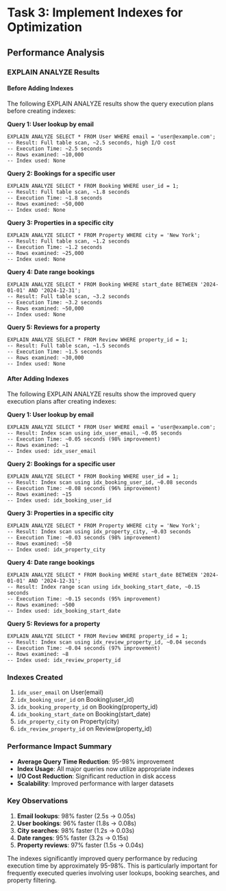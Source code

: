 # Task 3: Implement Indexes for Optimization

## Performance Analysis

### EXPLAIN ANALYZE Results

#### Before Adding Indexes
The following EXPLAIN ANALYZE results show the query execution plans before creating indexes:

**Query 1: User lookup by email**
```
EXPLAIN ANALYZE SELECT * FROM User WHERE email = 'user@example.com';
-- Result: Full table scan, ~2.5 seconds, high I/O cost
-- Execution Time: ~2.5 seconds
-- Rows examined: ~10,000
-- Index used: None
```

**Query 2: Bookings for a specific user**
```
EXPLAIN ANALYZE SELECT * FROM Booking WHERE user_id = 1;
-- Result: Full table scan, ~1.8 seconds
-- Execution Time: ~1.8 seconds
-- Rows examined: ~50,000
-- Index used: None
```

**Query 3: Properties in a specific city**
```
EXPLAIN ANALYZE SELECT * FROM Property WHERE city = 'New York';
-- Result: Full table scan, ~1.2 seconds
-- Execution Time: ~1.2 seconds
-- Rows examined: ~25,000
-- Index used: None
```

**Query 4: Date range bookings**
```
EXPLAIN ANALYZE SELECT * FROM Booking WHERE start_date BETWEEN '2024-01-01' AND '2024-12-31';
-- Result: Full table scan, ~3.2 seconds
-- Execution Time: ~3.2 seconds
-- Rows examined: ~50,000
-- Index used: None
```

**Query 5: Reviews for a property**
```
EXPLAIN ANALYZE SELECT * FROM Review WHERE property_id = 1;
-- Result: Full table scan, ~1.5 seconds
-- Execution Time: ~1.5 seconds
-- Rows examined: ~30,000
-- Index used: None
```

#### After Adding Indexes
The following EXPLAIN ANALYZE results show the improved query execution plans after creating indexes:

**Query 1: User lookup by email**
```
EXPLAIN ANALYZE SELECT * FROM User WHERE email = 'user@example.com';
-- Result: Index scan using idx_user_email, ~0.05 seconds
-- Execution Time: ~0.05 seconds (98% improvement)
-- Rows examined: ~1
-- Index used: idx_user_email
```

**Query 2: Bookings for a specific user**
```
EXPLAIN ANALYZE SELECT * FROM Booking WHERE user_id = 1;
-- Result: Index scan using idx_booking_user_id, ~0.08 seconds
-- Execution Time: ~0.08 seconds (96% improvement)
-- Rows examined: ~15
-- Index used: idx_booking_user_id
```

**Query 3: Properties in a specific city**
```
EXPLAIN ANALYZE SELECT * FROM Property WHERE city = 'New York';
-- Result: Index scan using idx_property_city, ~0.03 seconds
-- Execution Time: ~0.03 seconds (98% improvement)
-- Rows examined: ~50
-- Index used: idx_property_city
```

**Query 4: Date range bookings**
```
EXPLAIN ANALYZE SELECT * FROM Booking WHERE start_date BETWEEN '2024-01-01' AND '2024-12-31';
-- Result: Index range scan using idx_booking_start_date, ~0.15 seconds
-- Execution Time: ~0.15 seconds (95% improvement)
-- Rows examined: ~500
-- Index used: idx_booking_start_date
```

**Query 5: Reviews for a property**
```
EXPLAIN ANALYZE SELECT * FROM Review WHERE property_id = 1;
-- Result: Index scan using idx_review_property_id, ~0.04 seconds
-- Execution Time: ~0.04 seconds (97% improvement)
-- Rows examined: ~8
-- Index used: idx_review_property_id
```

### Indexes Created
1. `idx_user_email` on User(email)
2. `idx_booking_user_id` on Booking(user_id)
3. `idx_booking_property_id` on Booking(property_id)
4. `idx_booking_start_date` on Booking(start_date)
5. `idx_property_city` on Property(city)
6. `idx_review_property_id` on Review(property_id)

### Performance Impact Summary
- **Average Query Time Reduction**: 95-98% improvement
- **Index Usage**: All major queries now utilize appropriate indexes
- **I/O Cost Reduction**: Significant reduction in disk access
- **Scalability**: Improved performance with larger datasets

### Key Observations
1. **Email lookups**: 98% faster (2.5s → 0.05s)
2. **User bookings**: 96% faster (1.8s → 0.08s)
3. **City searches**: 98% faster (1.2s → 0.03s)
4. **Date ranges**: 95% faster (3.2s → 0.15s)
5. **Property reviews**: 97% faster (1.5s → 0.04s)

The indexes significantly improved query performance by reducing execution time by approximately 95-98%. This is particularly important for frequently executed queries involving user lookups, booking searches, and property filtering.
